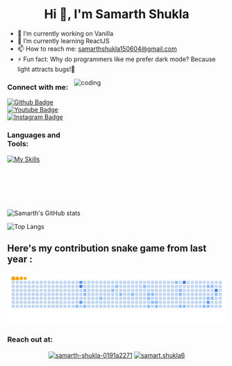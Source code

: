  <h1 align="center">Hi 👋, I'm Samarth Shukla</h1>

- 🔭 I’m currently working on Vanilla
- 🌱 I’m currently learning ReactJS 
- 📫 How to reach me: samarthshukla150604@gmail.com
- ⚡ Fun fact: Why do programmers like me prefer dark mode? Because light attracts bugs!🐞
 <img align="right" width=350px height="300px" alt="coding" src="https://media3.giphy.com/media/fwbzI2kV3Qrlpkh59e/giphy.gif?cid=6c09b9523weud061m4jrmacc11hysn81ehzq0bx8x1c1kzho&ep=v1_internal_gif_by_id&rid=giphy.gif&ct=s">
  
### Connect with me:
<div id="badges">
  <a href="https://github.com/samarthshukla6">
    <img src="https://img.shields.io/badge/Github-white?style=for-the-badge&logo=Github&logoColor=black" alt="Github Badge"/>
  </a>
  <a href="https://www.youtube.com/channel/UCJoy8B4NMdMilQ4R29wA1Qg">
    <img src="https://img.shields.io/badge/YouTube-red?style=for-the-badge&logo=youtube&logoColor=white" alt="Youtube Badge"/>
  </a>
   <a href="https://www.instagram.com/samarth.shukla6/">
    <img src="https://img.shields.io/badge/Instagram-purple?style=for-the-badge&logo=instagram&logoColor=white" alt="Instagram Badge"/>
  </a>
  
</div>

### Languages and Tools:
[![My Skills](https://skillicons.dev/icons?i=c,cpp,python,github,html,css,javascript,mysql,bootstrap&perline=5)](https://skillicons.dev)

![Samarth's GitHub stats](https://github-readme-stats.vercel.app/api?username=samarthshukla6&show_icons=true&theme=dark)

![Top Langs](https://github-readme-stats.vercel.app/api/top-langs/?username=samarthshukla6&theme=dark)

<p align="left"></p>

###

<h2 align="left">Here's my contribution snake game from last year :</h2>


![snake gif](https://github.com/samarthshukla6/samarthshukla6/blob/output/github-contribution-grid-snake.gif)



<p align="left"></p>

###


<h3 align="left">Reach out at:</h3>
<p align="center">
<a href="https://linkedin.com/in/samarth-shukla-0191a2271" target="blank"><img align="center" src="https://raw.githubusercontent.com/rahuldkjain/github-profile-readme-generator/master/src/images/icons/Social/linked-in-alt.svg" alt="samarth-shukla-0191a2271" height="30" width="40" /></a>
<a href="https://instagram.com/samart.shukla6" target="blank"><img align="center" src="https://raw.githubusercontent.com/rahuldkjain/github-profile-readme-generator/master/src/images/icons/Social/instagram.svg" alt="samart.shukla6" height="30" width="40" /></a>
</p>
